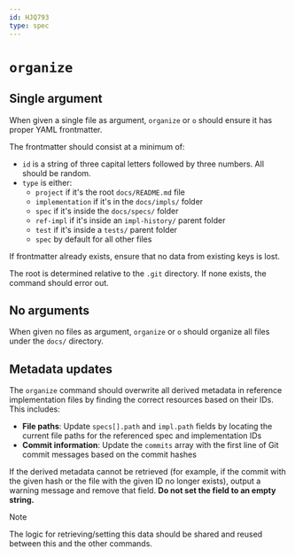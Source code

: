 ```yaml
---
id: HJQ793
type: spec
---
```


# `organize`

## Single argument

When given a single file as argument, `organize` or `o` should ensure it has proper YAML frontmatter.

The frontmatter should consist at a minimum of:

- `id` is a string of three capital letters followed by three numbers. All should be random.
- `type` is either:
  - `project` if it's the root `docs/README.md` file
  - `implementation` if it's in the `docs/impls/` folder
  - `spec` if it's inside the `docs/specs/` folder
  - `ref-impl` if it's inside an `impl-history/` parent folder
  - `test` if it's inside a `tests/` parent folder
  - `spec` by default for all other files

If frontmatter already exists, ensure that no data from existing keys is lost.

The root is determined relative to the `.git` directory. If none exists, the command should error out.

## No arguments

When given no files as argument, `organize` or `o` should organize all files under the `docs/` directory.

## Metadata updates

The `organize` command should overwrite all derived metadata in reference implementation files by finding the correct resources based on their IDs. This includes:

- **File paths**: Update `specs[].path` and `impl.path` fields by locating the current file paths for the referenced spec and implementation IDs
- **Commit information**: Update the `commits` array with the first line of Git commit messages based on the commit hashes

If the derived metadata cannot be retrieved (for example, if the commit with the given hash or the file with the given ID no longer exists), output a warning message and remove that field. **Do not set the field to an empty string.**

> [!NOTE]
> The logic for retrieving/setting this data should be shared and reused between this and the other commands.
